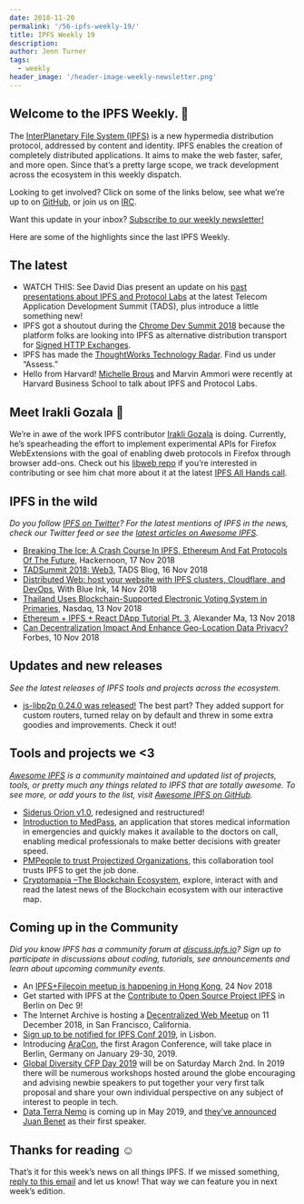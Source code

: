 ```yaml
---
date: 2018-11-20
permalink: '/56-ipfs-weekly-19/'
title: IPFS Weekly 19
description:
author: Jenn Turner
tags:
  - weekly
header_image: '/header-image-weekly-newsletter.png'
---
```


## Welcome to the IPFS Weekly. 👋

The [InterPlanetary File System (IPFS)](https://ipfs.io/) is a new hypermedia distribution protocol, addressed by content and identity. IPFS enables the creation of completely distributed applications. It aims to make the web faster, safer, and more open. Since that’s a pretty large scope, we track development across the ecosystem in this weekly dispatch.

Looking to get involved? Click on some of the links below, see what we’re up to on [GitHub](https://github.com/ipfs), or join us on [IRC](https://riot.im/app/#/room/#ipfs:matrix.org).

Want this update in your inbox? [Subscribe to our weekly newsletter!](http://eepurl.com/gL2Pi5)

Here are some of the highlights since the last IPFS Weekly.

## The latest

- WATCH THIS: See David Dias present an update on his [past presentations about IPFS and Protocol Labs](https://www.youtube.com/watch?v=M4W6rzTOtP4&feature=youtu.be) at the latest Telecom Application Development Summit (TADS), plus introduce a little something new!
- IPFS got a shoutout during the [Chrome Dev Summit 2018](https://www.youtube.com/watch?v=Ai4aZ9Jbsys) because the platform folks are looking into IPFS as alternative distribution transport for [Signed HTTP Exchanges](https://developers.google.com/web/updates/2018/11/signed-exchanges).
- IPFS has made the [ThoughtWorks Technology Radar](https://www.thoughtworks.com/radar/platforms). Find us under “Assess.”
- Hello from Harvard! [Michelle Brous](https://twitter.com/itsemmdeebee/status/1063139004604923904) and Marvin Ammori were recently at Harvard Business School to talk about IPFS and Protocol Labs.

## Meet Irakli Gozala 🎉

We’re in awe of the work IPFS contributor [Irakli Gozala](https://gozala.io/) is doing. Currently, he’s spearheading the effort to implement experimental APIs for Firefox WebExtensions with the goal of enabling dweb protocols in Firefox through browser add-ons. Check out his [libweb repo](https://github.com/mozilla/libdweb/) if you’re interested in contributing or see him chat more about it at the latest [IPFS All Hands call](https://youtu.be/0fT9HC2Crqw).

## IPFS in the wild

_Do you follow [IPFS on Twitter](https://twitter.com/IPFSbot)? For the latest mentions of IPFS in the news, check our Twitter feed or see the [latest articles on Awesome IPFS](https://awesome.ipfs.io/categories/articles/)._

- [Breaking The Ice: A Crash Course In IPFS, Ethereum And Fat Protocols Of The Future](https://hackernoon.com/breaking-the-ice-a-crash-course-in-ipfs-ethereum-and-fat-protocols-of-the-future-eb9bd15eb96e), Hackernoon, 17 Nov 2018
- [TADSummit 2018: Web3](http://blog.tadsummit.com/2018/11/16/tadsummit-2018-web3/), TADS Blog, 16 Nov 2018
- [Distributed Web: host your website with IPFS clusters, Cloudflare, and DevOps](https://withblue.ink/2018/11/14/distributed-web-host-your-website-with-ipfs-clusters-cloudflare-and-devops.html), With Blue Ink, 14 Nov 2018
- [Thailand Uses Blockchain-Supported Electronic Voting System in Primaries](https://www.nasdaq.com/article/thailand-uses-blockchain-supported-electronic-voting-system-in-primaries-cm1055512), Nasdaq, 13 Nov 2018
- [Ethereum + IPFS + React DApp Tutorial Pt. 3](https://medium.com/@alexma6614/ethereum-ipfs-react-dapp-tutorial-pt-3-dc091408db64), Alexander Ma, 13 Nov 2018
- [Can Decentralization Impact And Enhance Geo-Location Data Privacy?](https://www.forbes.com/sites/yoavvilner/2018/11/10/can-decentralization-impact-and-enhance-geo-location-data-privacy/#45217d3c63f8) Forbes, 10 Nov 2018

## Updates and new releases

_See the latest releases of IPFS tools and projects across the ecosystem._

- [js-libp2p 0.24.0 was released!](https://blog.ipfs.eth.link/55-js-libp2p-0-24/) The best part? They added support for custom routers, turned relay on by default and threw in some extra goodies and improvements. Check it out!

## Tools and projects we <3

_[Awesome IPFS](https://awesome.ipfs.io/) is a community maintained and updated list of projects, tools, or pretty much any things related to IPFS that are totally awesome. To see more, or add yours to the list, visit [Awesome IPFS on GitHub](https://github.com/ipfs/awesome-ipfs)._

- [Siderus Orion v1.0](https://blog.siderus.io/sneak-peek-of-siderus-orion-v1-0-32dd545d6269), redesigned and restructured!
- [Introduction to MedPass](https://medium.com/@santiagocammi/introducci%C3%B3n-a-medpass-51c918b2b0b5), an application that stores medical information in emergencies and quickly makes it available to the doctors on call, enabling medical professionals to make better decisions with greater speed.
- [PMPeople to trust Projectized Organizations](https://medium.com/@pmpeople/pmpeople-to-trust-projectized-organizations-ed2ed80ea28e), this collaboration tool trusts IPFS to get the job done.
- [Cryptomapia –The Blockchain Ecosystem](https://cryptomapia.org/), explore, interact with and read the latest news of the Blockchain ecosystem with our interactive map.

## Coming up in the Community

_Did you know IPFS has a community forum at [discuss.ipfs.io](https://discuss.ipfs.io/)? Sign up to participate in discussions about coding, tutorials, see announcements and learn about upcoming community events._

- An [IPFS+Filecoin meetup is happening in Hong Kong](https://www.meetup.com/en-AU/Hong-Kong-IPFS-Meetup/events/256402950/), 24 Nov 2018
- Get started with IPFS at the [Contribute to Open Source Project IPFS](https://www.meetup.com/en-AU/IPFS-Berlin/events/255970865/) in Berlin on Dec 9!
- The Internet Archive is hosting a [Decentralized Web Meetup](https://www.eventbrite.com/e/decentralized-web-meet-up-tickets-52509395014) on 11 December 2018, in San Francisco, California.
- [Sign up to be notified for IPFS Conf 2019](https://docs.google.com/forms/d/e/1FAIpQLSfJVVPwvp6RY3MUg1zAVl1g_5y2nGb7WJIMI1Hs6glzm7FLHQ/viewform), in Lisbon.
- Introducing [AraCon](https://blog.aragon.org/announcing-aracon-the-aragon-conference/), the first Aragon Conference, will take place in Berlin, Germany on January 29-30, 2019.
- [Global Diversity CFP Day 2019](https://www.globaldiversitycfpday.com/) will be on Saturday March 2nd. In 2019 there will be numerous workshops hosted around the globe encouraging and advising newbie speakers to put together your very first talk proposal and share your own individual perspective on any subject of interest to people in tech.
- [Data Terra Nemo](https://dtn.is/) is coming up in May 2019, and [they’ve announced Juan Benet](https://twitter.com/juanbenet/status/1059987667377577985) as their first speaker.

## Thanks for reading ☺️

That’s it for this week’s news on all things IPFS. If we missed something, [reply to this email](mailto:newsletter@ipfs.io) and let us know! That way we can feature you in next week’s edition.

